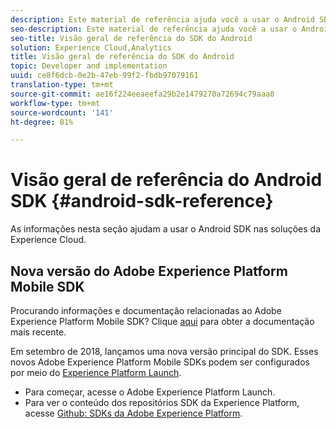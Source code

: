 ```yaml
---
description: Este material de referência ajuda você a usar o Android SDK nas Soluções para Experience Cloud.
seo-description: Este material de referência ajuda você a usar o Android SDK nas Soluções para Experience Cloud.
seo-title: Visão geral de referência do SDK do Android
solution: Experience Cloud,Analytics
title: Visão geral de referência do SDK do Android
topic: Developer and implementation
uuid: ce8f6dcb-0e2b-47eb-99f2-fbdb97079161
translation-type: tm+mt
source-git-commit: ae16f224eeaeefa29b2e1479270a72694c79aaa0
workflow-type: tm+mt
source-wordcount: '141'
ht-degree: 81%

---
```



# Visão geral de referência do Android SDK {#android-sdk-reference}

As informações nesta seção ajudam a usar o Android SDK nas soluções da Experience Cloud.

## Nova versão do Adobe Experience Platform Mobile SDK

Procurando informações e documentação relacionadas ao Adobe Experience Platform Mobile SDK? Clique [aqui](https://aep-sdks.gitbook.io/docs/) para obter a documentação mais recente.

Em setembro de 2018, lançamos uma nova versão principal do SDK. Esses novos Adobe Experience Platform Mobile SDKs podem ser configurados por meio do [Experience Platform Launch](https://www.adobe.com/br/experience-platform/launch.html).

* Para começar, acesse o Adobe Experience Platform Launch.
* Para ver o conteúdo dos repositórios SDK da Experience Platform, acesse [Github: SDKs da Adobe Experience Platform](https://github.com/Adobe-Marketing-Cloud/acp-sdks).

